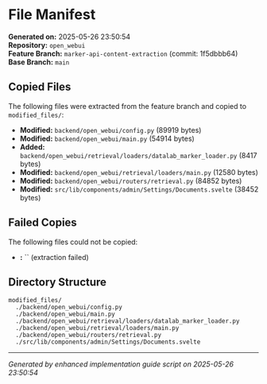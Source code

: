 # File Manifest

**Generated on:** 2025-05-26 23:50:54  
**Repository:** `open_webui`  
**Feature Branch:** `marker-api-content-extraction` (commit: 1f5dbbb64)  
**Base Branch:** `main`

## Copied Files

The following files were extracted from the feature branch and copied to `modified_files/`:

- **Modified:** `backend/open_webui/config.py` (89919 bytes)
- **Modified:** `backend/open_webui/main.py` (54914 bytes)
- **Added:** `backend/open_webui/retrieval/loaders/datalab_marker_loader.py` (8417 bytes)
- **Modified:** `backend/open_webui/retrieval/loaders/main.py` (12580 bytes)
- **Modified:** `backend/open_webui/routers/retrieval.py` (84852 bytes)
- **Modified:** `src/lib/components/admin/Settings/Documents.svelte` (38452 bytes)

## Failed Copies

The following files could not be copied:

- **:** `` (extraction failed)

## Directory Structure

```
modified_files/
  ./backend/open_webui/config.py
  ./backend/open_webui/main.py
  ./backend/open_webui/retrieval/loaders/datalab_marker_loader.py
  ./backend/open_webui/retrieval/loaders/main.py
  ./backend/open_webui/routers/retrieval.py
  ./src/lib/components/admin/Settings/Documents.svelte
```

---

*Generated by enhanced implementation guide script on 2025-05-26 23:50:54*

